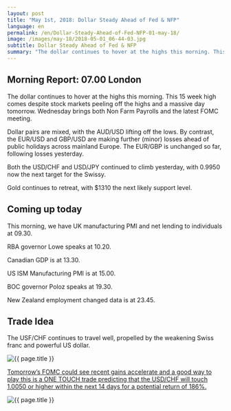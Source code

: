 ```yaml
---
layout: post
title: "May 1st, 2018: Dollar Steady Ahead of Fed & NFP"
language: en
permalink: /en/Dollar-Steady-Ahead-of-Fed-NFP-01-may-18/
image: /images/may-18/2018-05-01_06-44-03.jpg
subtitle: Dollar Steady Ahead of Fed & NFP
summary: "The dollar continues to hover at the highs this morning. This 15 week high comes despite stock markets peeling off the highs and a massive day tomorrow. Wednesday brings both Non Farm Payrolls and the latest FOMC meeting"
---
```

## Morning Report: 07.00 London

The dollar continues to hover at the highs this morning. This 15 week high comes despite stock markets peeling off the highs and a massive day tomorrow. Wednesday brings both Non Farm Payrolls and the latest FOMC meeting. 

Dollar pairs are mixed, with the AUD/USD lifting off the lows. By contrast, the EUR/USD and GBP/USD are making further (minor) losses ahead of public holidays across mainland Europe. The EUR/GBP is unchanged so far, following losses yesterday. 

Both the USD/CHF and USD/JPY continued to climb yesterday, with 0.9950 now the next target for the Swissy. 

Gold continues to retreat, with $1310 the next likely support level.

## Coming up today

This morning, we have UK manufacturing PMI and net lending to individuals at 09.30. 

RBA governor Lowe speaks at 10.20. 

Canadian GDP is at 13.30. 

US ISM Manufacturing PMI is at 15.00. 

BOC governor Poloz speaks at 19.30. 

New Zealand employment changed data is at 23.45. 

## Trade Idea

The USF/CHF continues to travel well, propelled by the weakening Swiss franc and powerful US dollar.


<img class="post-image" src="{{ site.url }}/images/may-18/2018-05-01_06-44-03.jpg" alt="{{ page.title }}" title="{{ page.title }}">

<a href="%LINK%%?currency=GBP&market=forex&underlying=frxUSDCHF&formname=touchnotouch&duration_amount=14&duration_units=d&amount=10&amount_type=payout&expiry_type=duration&barrier=1.0050" target="_blank">Tomorrow’s FOMC could see recent gains accelerate and a good way to play this is a ONE TOUCH trade predicting that the USD/CHF will touch 1.0050 or higher within the next 14 days for a potential return of 186%.</a>

<img class="post-image" src="{{ site.url }}/images/may-18/2018-05-01_06-50-20.jpg" alt="{{ page.title }}" title="{{ page.title }}">
